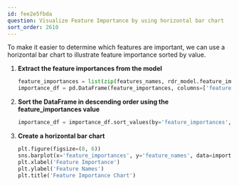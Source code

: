 ```yaml
---
id: fee2e5fbda
question: Visualize Feature Importance by using horizontal bar chart
sort_order: 2610
---
```


To make it easier to determine which features are important, we can use a horizontal bar chart to illustrate feature importance sorted by value.

1. **Extract the feature importances from the model**

    ```python
    feature_importances = list(zip(features_names, rdr_model.feature_importances_))
    importance_df = pd.DataFrame(feature_importances, columns=['feature_names', 'feature_importances'])
    ```

2. **Sort the DataFrame in descending order using the feature_importances value**

    ```python
    importance_df = importance_df.sort_values(by='feature_importances', ascending=False)
    ```

3. **Create a horizontal bar chart**

    ```python
    plt.figure(figsize=(8, 6))
    sns.barplot(x='feature_importances', y='feature_names', data=importance_df, palette='Blues_r')
    plt.xlabel('Feature Importance')
    plt.ylabel('Feature Names')
    plt.title('Feature Importance Chart')
    ```

